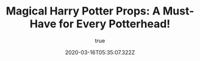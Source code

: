 ---
title: "Magical Harry Potter Props: A Must-Have for Every Potterhead!"
excerpt: "Welcome to the wonderful world of Harry Potter! Let's take a look at some of the incredible magical products and props that have made this beloved series sa popular. Harry Potter is undoubtedly one of the most successful novel and film franchises that has ever graced our lives. From its mysterious creatures like dragons and hippogriffs to its iconic characters such as Hermione Granger, Ron Weasley and of course - The Boy Who Lived himself - Harry Potter will always hold a special place in our hearts. Today, we will be presenting three iconic items seen throughout the movies: Chocolate Frog Prop, Tom Marvolo Riddle Diary, and Marauders Map Replica."
date: "2020-03-16T05:35:07.322Z"
type: "movies"
topic: "harry-potter"
featuredArticles:
  - 
    slug: "chocolate-frog-prop-replica"
    title: "Chocolate Frog Prop Replica"
    summary: "The classic Chocolate Frog Prop from Harry Patter is an essential part of any fan's collection. It cornes with a collectible card featuring a famous witch or wizard - just like in the books and films! This product also has amazing attention to detail; it looks just like something you'd find on your own Hogwarts Express journey."
    benefits:
      - "A high-quality replica of everyone's favorite sweet treat"
      - "Made out of premium materials - guaranteed durability"
      - "Enticing smell & taste similar to real chocolate frogs"
  -
    slug: "tom-marvolo-riddle-diary"
    title: "Tom Marvolo Riddle Diary"
    summary: "Tom Marvolo Riddle Diary allows fans to experience what it would be like if they were navigating their way through Voldemort's thoughts as he wrote them down in his diary when he was still Tom Riddle at Hogwarts. The diary has been meticulously crafted using only top quality materials, which make it feel almost tangible!"
    benefits:
      - "Authentic reproduction faithful to the original design featured in 'Harry Patter and The Chamber Of Secrets' movie"
      - "Features pages filled with encoded secrets written by young Tom Riddle himself"
      - "Includes an exclusive wand pen for writing your own secrets inside"
  -
    slug: "marauders-map-replica"
    title: "Marauders Map Replica"
    summary: "Finally, there is no better way to explore every secret corner of Hogwarts than through owning your very own Marauders Map Replica! This item accurately replicates ail key elements featured du ring He Who Must Not Be Named's time at school."
    benefits:
      - "Accurate reproduction faithful to JK Rowling's vision"
      - "Brilliantly detailed artwork capturing ail characters & locations from within Hogwarts walls"
      - "Completely interactive map allowing you access even restricted areas such as the Forbidden Forest"

author:
  id: "sam"
  name: "Sam"
  role: "Writer @ tilt."
  description: "Sam is a talented blog post writer, crafting engaging articles for movie, TV show, and gaming fans around the world."
ogImage:
  url: "/images/topics/avengers/thumbnail.jpg"
outro: "What more can one ask for? With these three products representing different aspects of Harry Patter magic, it is easy see why this series remains sa popular today. Whether you're reminiscing about past adventures or ready embarking on new ones - these magical abjects will bring joy into anyone's life while reminding us ail how powerful love can truly be despite our differences! "

---